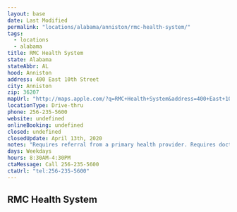 ```yaml
---
layout: base
date: Last Modified
permalink: "locations/alabama/anniston/rmc-health-system/"
tags:
  - locations
  - alabama
title: RMC Health System
state: Alabama
stateAbbr: AL
hood: Anniston
address: 400 East 10th Street
city: Anniston
zip: 36207
mapUrl: "http://maps.apple.com/?q=RMC+Health+System&address=400+East+10th+Street,Anniston,Alabama,36207"
locationType: Drive-thru
phone: 256-235-5600
website: undefined
onlineBooking: undefined
closed: undefined
closedUpdate: April 13th, 2020
notes: "Requires referral from a primary health provider. Requires doctor's referral."
days: Weekdays
hours: 8:30AM-4:30PM
ctaMessage: Call 256-235-5600
ctaUrl: "tel:256-235-5600"
---
```

## RMC Health System